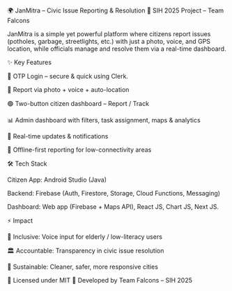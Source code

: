 🌍 JanMitra – Civic Issue Reporting & Resolution
🚀 SIH 2025 Project – Team Falcons

JanMitra is a simple yet powerful platform where citizens report issues (potholes, garbage, streetlights, etc.) with just a photo, voice, and GPS location, while officials manage and resolve them via a real-time dashboard.

✨ Key Features

🔑 OTP Login – secure & quick using Clerk.

📸 Report via photo + voice + auto-location

🟢 Two-button citizen dashboard – Report / Track

📊 Admin dashboard with filters, task assignment, maps & analytics

🔔 Real-time updates & notifications

📶 Offline-first reporting for low-connectivity areas

🛠️ Tech Stack

Citizen App: Android Studio (Java)

Backend: Firebase (Auth, Firestore, Storage, Cloud Functions, Messaging)

Dashboard: Web app (Firebase + Maps API), React JS, Chart JS, Next JS.

⚡ Impact

👥 Inclusive: Voice input for elderly / low-literacy users

🏛️ Accountable: Transparency in civic issue resolution

🌱 Sustainable: Cleaner, safer, more responsive cities

📜 Licensed under MIT
👥 Developed by Team Falcons – SIH 2025
